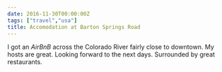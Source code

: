 ```yaml
---
date: 2016-11-30T00:00:00Z
tags: ["travel","usa"]
title: Accomodation at Barton Springs Road
---
```


I got an *AirBnB* across the Colorado River fairly close to downtown. My hosts
are great. Looking forward to the next days. Surrounded by great restaurants.
